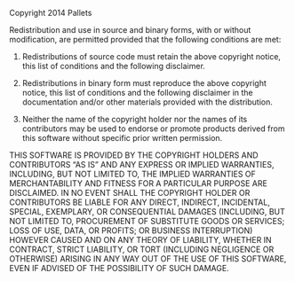 Copyright 2014 Pallets

Redistribution and use in source and binary forms, with or without
modification, are permitted provided that the following conditions are
met:


1. Redistributions of source code must retain the above copyright
notice, this list of conditions and the following disclaimer.


2. Redistributions in binary form must reproduce the above copyright
notice, this list of conditions and the following disclaimer in the
documentation and/or other materials provided with the distribution.


3. Neither the name of the copyright holder nor the names of its
contributors may be used to endorse or promote products derived from
this software without specific prior written permission.

THIS SOFTWARE IS PROVIDED BY THE COPYRIGHT HOLDERS AND CONTRIBUTORS
“AS IS” AND ANY EXPRESS OR IMPLIED WARRANTIES, INCLUDING, BUT NOT
LIMITED TO, THE IMPLIED WARRANTIES OF MERCHANTABILITY AND FITNESS FOR A
PARTICULAR PURPOSE ARE DISCLAIMED. IN NO EVENT SHALL THE COPYRIGHT
HOLDER OR CONTRIBUTORS BE LIABLE FOR ANY DIRECT, INDIRECT, INCIDENTAL,
SPECIAL, EXEMPLARY, OR CONSEQUENTIAL DAMAGES (INCLUDING, BUT NOT LIMITED
TO, PROCUREMENT OF SUBSTITUTE GOODS OR SERVICES; LOSS OF USE, DATA, OR
PROFITS; OR BUSINESS INTERRUPTION) HOWEVER CAUSED AND ON ANY THEORY OF
LIABILITY, WHETHER IN CONTRACT, STRICT LIABILITY, OR TORT (INCLUDING
NEGLIGENCE OR OTHERWISE) ARISING IN ANY WAY OUT OF THE USE OF THIS
SOFTWARE, EVEN IF ADVISED OF THE POSSIBILITY OF SUCH DAMAGE.
